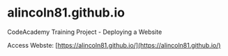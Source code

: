 # alincoln81.github.io
CodeAcademy Training Project - Deploying a Website

Access Webste: [https://alincoln81.github.io/](https://alincoln81.github.io/)
